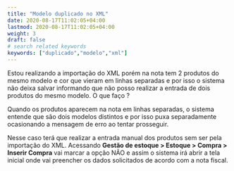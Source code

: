 ```yaml
---
title: "Modelo duplicado no XML"
date: 2020-08-17T11:02:05+04:00
lastmod: 2020-08-17T11:02:05+04:00
weight: 3
draft: false
# search related keywords
keywords: ["duplicado","modelo","xml"]
---
```


Estou realizando a importação do XML porém na nota tem 2 produtos do mesmo modelo e cor que vieram em linhas separadas e por isso o sistema não deixa salvar informando que não posso realizar a entrada de dois produtos do mesmo modelo. O que faço ?

Quando os produtos aparecem na nota em linhas separadas, o sistema entende que são dois modelos distintos e por isso puxa separadamente ocasionando a mensagem de erro ao tentar prosseguir.

Nesse caso terá que realizar a entrada manual dos produtos sem ser pela importação do XML.
Acessando **Gestão de estoque > Estoque > Compra > Inserir Compra** vai marcar a opção NÃO e assim o sistema irá abrir a tela inicial onde vai preencher os dados solicitados de acordo com a nota fiscal.
